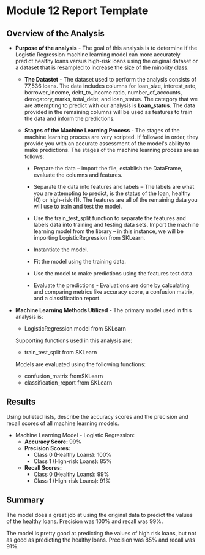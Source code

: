 ﻿# Module 12 Report Template

## Overview of the Analysis

* **Purpose of the analysis** - The goal of this analysis is to determine if the Logistic Regression machine learning model can more accurately predict healthy loans versus high-risk loans using the original dataset or a dataset that is resampled to increase the size of the minority class.
	- **The Datastet**  - The dataset used to perform the analysis consists of 77,536 loans. The data includes columns for loan_size, interest_rate, borrower_income, debt_to_income ratio, number_of_accounts, derogatory_marks, total_debt, and loan_status. The category that we are attempting to predict with our analysis is **Loan_status**. The data provided in the remaining columns will be used as features to train the data and inform the predictions.

	- **Stages of the Machine Learning Process**  - The stages of the machine learning process are very scripted. If followed in order, they provide you with an accurate assessment of the model's ability to make predictions. The stages of the machine learning process are as follows: 
		- Prepare the data – import the file, establish the DataFrame, evaluate the columns and features.

		- Separate the data into features and labels – The labels are what you are attempting to predict, is the status of the loan, healthy (0) or high–risk (1). The features are all of the remaining data you will use to train and test the model.

		- Use the train_test_split function to separate the features and labels data into training and testing data sets. Import the machine learning model from the library – in this instance, we will be importing LogisticRegression from SKLearn.
		- Instantiate the model.
		- Fit the model using the training data.
		- Use the model to make predictions using the features test data.
		- Evaluate the predictions - Evaluations are done by calculating and comparing metrics like accuracy score, a confusion matrix, and a classification report.
* **Machine Learning Methods Utilized**  - 
The primary model used in this analysis is:
	- LogisticRegression model from SKLearn
	
	Supporting functions used in this analysis are:
	- train_test_split from SKLearn
	
	Models are evaluated using the following functions:
	- confusion_matrix fromSKLearn
	- classification_report from SKLearn
## Results

Using bulleted lists, describe the accuracy scores and the precision and recall scores of all machine learning models.

* Machine Learning Model - Logistic Regression:
    * **Accuracy Score:** 99%
    * **Precision Scores:**
	    * Class 0 (Healthy Loans): 100%
	    * Class 1 (High-risk Loans): 85%
    * **Recall Scores:**
	    * Class 0 (Healthy Loans): 99%
	    * Class 1 (High-risk Loans): 91%

## Summary
The model does a great job at using the original data to predict the values of the healthy loans. Precision was 100% and recall was 99%.

The model is pretty good at predicting the values of high risk loans, but not as good as predicting the healthy loans. Precision was 85% and recall was 91%.
